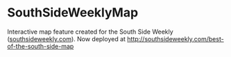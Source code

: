 # SouthSideWeeklyMap
Interactive map feature created for the South Side Weekly (<a href="http://southsideweekly.com">southsideweekly.com</a>). Now deployed at <a href="http://southsideweekly.com/best-of-the-south-side-map">http://southsideweekly.com/best-of-the-south-side-map</a>
